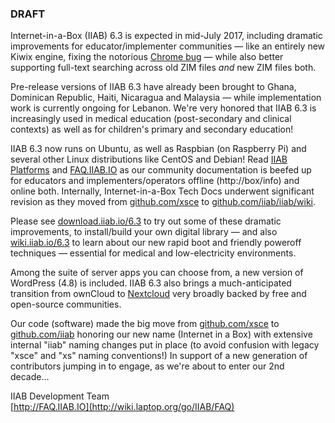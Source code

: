 ### DRAFT

Internet-in-a-Box (IIAB) 6.3 is expected in mid-July 2017, including dramatic improvements for educator/implementer communities &mdash; like an entirely new Kiwix engine, fixing the notorious [Chrome bug](https://github.com/kiwix/tools/issues/1) &mdash; while also better supporting full-text searching across old ZIM files *and* new ZIM files both.

Pre-release versions of IIAB 6.3 have already been brought to Ghana, Dominican Republic, Haiti, Nicaragua and Malaysia &mdash; while implementation work is currently ongoing for Lebanon.  We're very honored that IIAB 6.3 is increasingly used in medical education (post-secondary and clinical contexts) as well as for children's primary and secondary education!

IIAB 6.3 now runs on Ubuntu, as well as Raspbian (on Raspberry Pi) and several other Linux distributions like CentOS and Debian!  Read [IIAB Platforms](https://github.com/iiab/iiab/wiki/IIAB-Platforms) and [FAQ.IIAB.IO](http://wiki.laptop.org/go/IIAB/FAQ) as our community documentation is beefed up for educators and implementers/operators offline (http://box/info) and online both.  Internally, Internet-in-a-Box Tech Docs underwent significant revision as they moved from [github.com/xsce](https://github.com/xsce) to [github.com/iiab/iiab/wiki](https://github.com/iiab/iiab/wiki).

Please see [download.iiab.io/6.3](http://download.iiab.io/6.3) to try out some of these dramatic improvements, to install/build your own digital library &mdash; and also [wiki.iiab.io/6.3](http://wiki.iiab.io/6.3) to learn about our new rapid boot and friendly poweroff techniques &mdash; essential for medical and low-electricity environments.

Among the suite of server apps you can choose from, a new version of WordPress (4.8) is included.  IIAB 6.3 also brings a much-anticipated transition from ownCloud to [Nextcloud](https://nextcloud.com/) very broadly backed by free and open-source communities.

Our code (software) made the big move from [github.com/xsce](https://github.com/xsce) to [github.com/iiab](http://github.com/iiab) honoring our new name (Internet in a Box) with extensive internal "iiab" naming changes put in place (to avoid confusion with legacy "xsce" and "xs" naming conventions!)  In support of a new generation of contributors jumping in to engage, as we're about to enter our 2nd decade...

IIAB Development Team<br>
[http://FAQ.IIAB.IO](http://wiki.laptop.org/go/IIAB/FAQ)